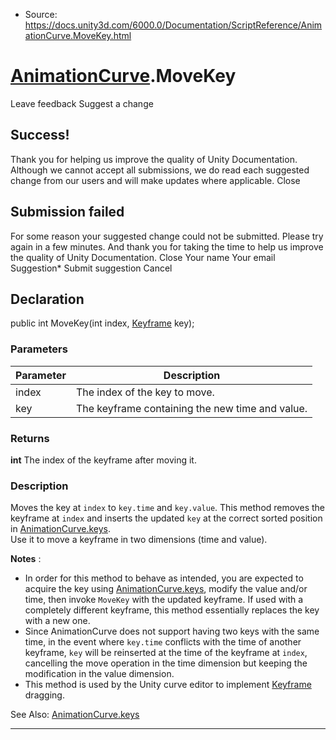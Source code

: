 * Source: https://docs.unity3d.com/6000.0/Documentation/ScriptReference/AnimationCurve.MoveKey.html

#  [AnimationCurve](https://docs.unity3d.com/6000.0/Documentation/ScriptReference/AnimationCurve.html).MoveKey
Leave feedback
Suggest a change
## Success!
Thank you for helping us improve the quality of Unity Documentation. Although we cannot accept all submissions, we do read each suggested change from our users and will make updates where applicable.
Close
## Submission failed
For some reason your suggested change could not be submitted. Please <a>try again</a> in a few minutes. And thank you for taking the time to help us improve the quality of Unity Documentation.
Close
Your name Your email Suggestion* Submit suggestion
Cancel
## Declaration
public int MoveKey(int index, [Keyframe](https://docs.unity3d.com/6000.0/Documentation/ScriptReference/Keyframe.html) key); 
### Parameters
Parameter | Description  
---|---  
index | The index of the key to move.  
key | The keyframe containing the new time and value.  
### Returns
**int** The index of the keyframe after moving it. 
### Description
Moves the key at `index` to `key.time` and `key.value`.
This method removes the keyframe at `index` and inserts the updated `key` at the correct sorted position in [AnimationCurve.keys](https://docs.unity3d.com/6000.0/Documentation/ScriptReference/AnimationCurve-keys.html).  
Use it to move a keyframe in two dimensions (time and value).  
  
**Notes** :  
- In order for this method to behave as intended, you are expected to acquire the key using [AnimationCurve.keys](https://docs.unity3d.com/6000.0/Documentation/ScriptReference/AnimationCurve-keys.html), modify the value and/or time, then invoke `MoveKey` with the updated keyframe. If used with a completely different keyframe, this method essentially replaces the key with a new one.  
- Since AnimationCurve does not support having two keys with the same time, in the event where `key.time` conflicts with the time of another keyframe, `key` will be reinserted at the time of the keyframe at `index`, cancelling the move operation in the time dimension but keeping the modification in the value dimension.  
- This method is used by the Unity curve editor to implement [Keyframe](https://docs.unity3d.com/6000.0/Documentation/ScriptReference/Keyframe.html) dragging.  
  
See Also: [AnimationCurve.keys](https://docs.unity3d.com/6000.0/Documentation/ScriptReference/AnimationCurve-keys.html)
* * *
